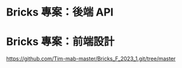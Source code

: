 # Bricks 專案：後端 API

# Bricks 專案：前端設計 

https://github.com/Tim-mab-master/Bricks_F_2023_1.git/tree/master

